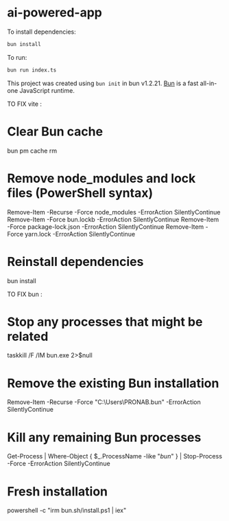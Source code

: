 # ai-powered-app

To install dependencies:

```bash
bun install
```

To run:

```bash
bun run index.ts
```

This project was created using `bun init` in bun v1.2.21. [Bun](https://bun.com) is a fast all-in-one JavaScript runtime.

TO FIX vite :

# Clear Bun cache

bun pm cache rm

# Remove node_modules and lock files (PowerShell syntax)

Remove-Item -Recurse -Force node_modules -ErrorAction SilentlyContinue
Remove-Item -Force bun.lockb -ErrorAction SilentlyContinue
Remove-Item -Force package-lock.json -ErrorAction SilentlyContinue
Remove-Item -Force yarn.lock -ErrorAction SilentlyContinue

# Reinstall dependencies

bun install

TO FIX bun :

# Stop any processes that might be related

taskkill /F /IM bun.exe 2>$null

# Remove the existing Bun installation

Remove-Item -Recurse -Force "C:\Users\PRONAB\.bun" -ErrorAction SilentlyContinue

# Kill any remaining Bun processes

Get-Process | Where-Object { $\_.ProcessName -like "_bun_" } | Stop-Process -Force -ErrorAction SilentlyContinue

# Fresh installation

powershell -c "irm bun.sh/install.ps1 | iex"
